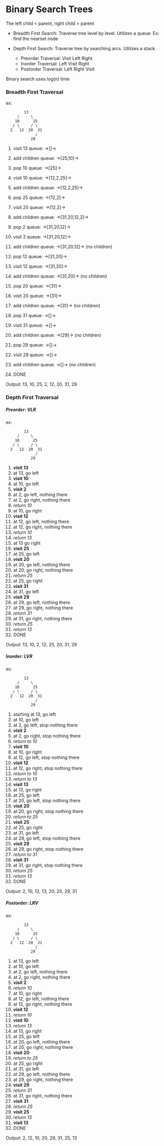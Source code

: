 # Binary Search Trees
The left child < parent, right child > parent


* Breadth First Search: Traverse tree level by level.  Utilizes a queue.  Ex: find the nearset node

* Depth First Search: Traverse tree by searching arcs.  Utilizes a stack.
  * Preorder Traversal: Visit Left Right
  * Inorder Traversal: Left Visit Right
  * Postorder Traversal: Left Right Visit

Binary search uses log(n) time


### Breadth First Traversal
ex:

            13 
         /     \
        10      25
       / \     / \
      2   12  20  31
                 /
               29

1. visit 13       queue: ->[]->
1. add children   queue: ->[25,10]->

2. pop 10         queue: ->[25]->
2. visit 10       queue: ->[12,2,25]->
2. add children   queue: ->[12,2,25]->

3. pop 25         queue: ->[12,2]->
3. visit 25       queue: ->[12,2]->
3. add children   queue: ->[31,20,12,2]->

4. pop 2          queue: ->[31,20,12]->
4. visit 2        queue: ->[31,20,12]->
4. add children   queue: ->[31,20,12]->   (no children)

5. pop 12         queue: ->[31,20]->
5. visit 12       queue: ->[31,20]->
5. add children   queue: ->[31,20]->   (no children)

6. pop 20         queue: ->[31]->
6. visit 20       queue: ->[31]->
6. add children   queue: ->[31]->   (no children)

7. pop 31         queue: ->[]->
7. visit 31       queue: ->[]->
7. add children   queue: ->[29]->   (no children)

8. pop 29         queue: ->[]->
8. visit 29       queue: ->[]->
8. add children   queue: ->[]->   (no children)

9. DONE

Output: 13, 10, 25, 2, 12, 20, 31, 29


### Depth First Traversal

##### Preorder: VLR
ex:

            13 
         /     \
        10      25
       / \     / \
      2   12  20  31
                 /
               29

1.  **visit 13**
2.  at 13, go left
3.  **visit 10**
4.  at 10, go left
5.  **visit 2**
6.  at 2, go left, nothing there
7.  at 2, go right, nothing there
8.  *return 10*
9.  at 10, go right
10. **visit 12**
11. at 12, go left, nothing there
12. at 12, go right, nothing there
13. *return 10*
14. *return 13*
15. at 13 go right
16. **visit 25**
17. at 25, go left
18. **visit 20**
19. at 20, go left, nothing there
20. at 20, go right, nothing there
21. *return 25*
22. at 25, go right
23. **visit 31**
24. at 31, go left
25. **visit 29**
26. at 29, go left, nothing there
27. at 29, go right, nothing there
28. *return 31*
29. at 31, go right, nothing there
30. *return 25*
31. *return 13*
32. DONE

Output: 13, 10, 2, 12, 25, 20, 31, 29


##### Inorder: LVR
ex:

            13 
         /     \
        10      25
       / \     / \
      2   12  20  31
                 /
               29

1.  starting at 13, go left
2.  at 10, go left
3.  at 2, go left, stop nothing there
4.  **visit 2**
5.  at 2, go right, stop nothing there
6.  *return to 10*
7.  **visit 10**
8.  at 10, go right
9.  at 12, go left, stop nothing there
10.  **visit 12**
11. at 12, go right, stop nothing there
12. *return to 10*
13. *return to 13*
14.  **visit 13**
15. at 13, go right
16. at 25, go left
17. at 20, go left, stop nothing there
18. **visit 20**
19. at 20, go right, stop nothing there
20. *return to 25*
21. **visit 25**
22. at 25, go right
23. at 31, go left
24. at 29, go left, stop nothing there
25. **visit 29**
26. at 29, go right, stop nothing there
27. *return to 31*
28. **visit 31**
29. at 31, go right, stop nothing there
30. *return 25*
31. *return 13*
32. DONE

Output: 2, 10, 12, 13, 20, 25, 29, 31


##### Postorder: LRV
ex:

            13 
         /     \
        10      25
       / \     / \
      2   12  20  31
                 /
               29

1.  at 13, go left
2.  at 10, go left
3.  at 2, go left, nothing there
4.  at 2, go right, nothing there
5.  **visit 2**
6.  *return 10*
7.  at 10, go right
8.  at 12, go left, nothing there
9.  at 12, go right, nothing there
10. **visit 12**
11. *return 10*
12. **visit 10**
13. *return 13*
14. at 13, go right
15. at 25, go left
16. at 20, go left, nothing there
17. at 20, go right, nothing there
18. **visit 20**
19. *return to 25*
20. at 25, go right
21. at 31, go left
22. at 29, go left, nothing there
23. at 29, go right, nothing there
24. **visit 29**
25. *return 31*
26. at 31, go right, nothing there
27. **visit 31**
28. *return 25*
29. **visit 25**
30. *return 13*
31. **visit 13**
32. DONE

Output: 2, 12, 10, 20, 29, 31, 25, 13
